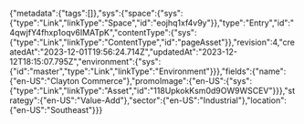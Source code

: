 {"metadata":{"tags":[]},"sys":{"space":{"sys":{"type":"Link","linkType":"Space","id":"eojhq1xf4v9y"}},"type":"Entry","id":"4qwjfY4fhxp1oqv6IMATpK","contentType":{"sys":{"type":"Link","linkType":"ContentType","id":"pageAsset"}},"revision":4,"createdAt":"2023-12-01T19:56:24.714Z","updatedAt":"2023-12-12T18:15:07.795Z","environment":{"sys":{"id":"master","type":"Link","linkType":"Environment"}}},"fields":{"name":{"en-US":"Clayton Commerce"},"promoImage":{"en-US":{"sys":{"type":"Link","linkType":"Asset","id":"118UpkokKsm0d9OW9WSCEV"}}},"strategy":{"en-US":"Value-Add"},"sector":{"en-US":"Industrial"},"location":{"en-US":"Southeast"}}}